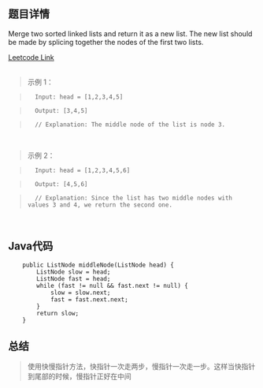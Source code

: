 <!--
 * @Author: Li yli2935@uwo.ca
 * @Date: 2023-06-24 15:13:50
 * @LastEditors: Li yli2935@uwo.ca
 * @LastEditTime: 2023-06-25 17:49:19
 * @FilePath: /practie/practice/src/modules/pages/LinkedList/Markdown/MergeTwoSortedLists.md
 * @Description: 这是默认设置,请设置`customMade`, 打开koroFileHeader查看配置 进行设置: https://github.com/OBKoro1/koro1FileHeader/wiki/%E9%85%8D%E7%BD%AE
-->
## 题目详情
Merge two sorted linked lists and return it as a new list. The new list should be made by splicing together the nodes of the first two lists.

<a href="https://leetcode.com/problems/middle-of-the-linked-list/" target="_blank">Leetcode Link</a>
<br/>
<br/>


> 示例 1：

>       Input: head = [1,2,3,4,5]

>       Output: [3,4,5]

>       // Explanation: The middle node of the list is node 3.

<br/>


> 示例 2：

>       Input: head = [1,2,3,4,5,6]

>       Output: [4,5,6]

>       // Explanation: Since the list has two middle nodes with values 3 and 4, we return the second one.

<br/>

## Java代码
```
    public ListNode middleNode(ListNode head) {
        ListNode slow = head;
        ListNode fast = head;
        while (fast != null && fast.next != null) {
            slow = slow.next;
            fast = fast.next.next;
        }
        return slow;
    }

```
## 总结
> 使用快慢指针方法，快指针一次走两步，慢指针一次走一步。这样当快指针到尾部的时候，慢指针正好在中间



